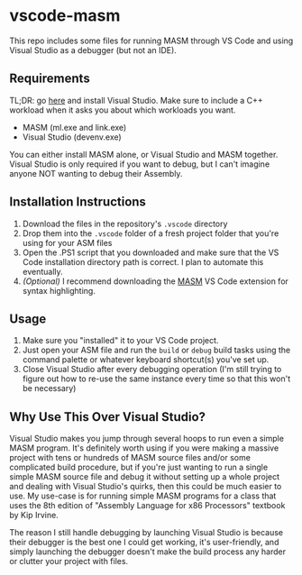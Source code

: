 # vscode-masm

This repo includes some files for running MASM through VS Code and using Visual Studio as a debugger (but not an IDE).

## Requirements

TL;DR: go [here](https://learn.microsoft.com/en-us/visualstudio/install/install-visual-studio?view=vs-2022) and install Visual Studio. Make sure to include a C++ workload when it asks you about which workloads you want.

- MASM (ml.exe and link.exe)
- Visual Studio (devenv.exe)

You can either install MASM alone, or Visual Studio and MASM together. Visual Studio is only required if you want to debug, but I can't imagine anyone NOT wanting to debug their Assembly. 

## Installation Instructions

1. Download the files in the repository's `.vscode` directory
2. Drop them into the `.vscode` folder of a fresh project folder that you're using for your ASM files
3. Open the .PS1 script that you downloaded and make sure that the VS Code installation directory path is correct. I plan to automate this eventually.
4. *(Optional)* I recommend downloading the [MASM](https://marketplace.visualstudio.com/items?itemName=blindtiger.masm) VS Code extension for syntax highlighting.

## Usage

1. Make sure you "installed" it to your VS Code project.
2. Just open your ASM file and run the `build` or `debug` build tasks using the command palette or whatever keyboard shortcut(s) you've set up.
3. Close Visual Studio after every debugging operation (I'm still trying to figure out how to re-use the same instance every time so that this won't be necessary)

## Why Use This Over Visual Studio?

Visual Studio makes you jump through several hoops to run even a simple MASM program. It's definitely worth using if you were making a massive project with tens or hundreds of MASM source files and/or some complicated build procedure, but if you're just wanting to run a single simple MASM source file and debug it without setting up a whole project and dealing with Visual Studio's quirks, then this could be much easier to use. My use-case is for running simple MASM programs for a class that uses the 8th edition of "Assembly Language for x86 Processors" textbook by Kip Irvine.

The reason I still handle debugging by launching Visual Studio is because their debugger is the best one I could get working, it's user-friendly, and simply launching the debugger doesn't make the build process any harder or clutter your project with files.
